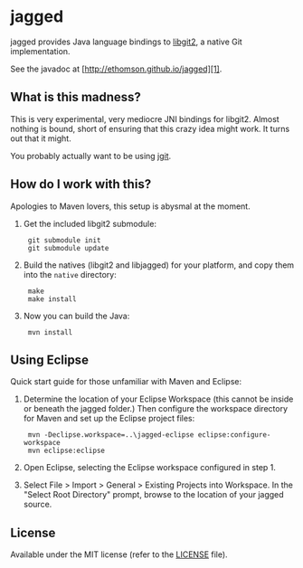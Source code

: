 # jagged

jagged provides Java language bindings to [libgit2][0], a native Git
implementation.

See the javadoc at [http://ethomson.github.io/jagged][1].

[0]: https://github.com/libgit2/libgit2
[1]: http://ethomson.github.io/jagged

## What is this madness?

This is very experimental, very mediocre JNI bindings for libgit2.
Almost nothing is bound, short of ensuring that this crazy idea might
work.  It turns out that it might.

You probably actually want to be using [jgit][2].

[2]: http://www.eclipse.org/jgit/

## How do I work with this?

Apologies to Maven lovers, this setup is abysmal at the moment.

1. Get the included libgit2 submodule:

        git submodule init
        git submodule update

2. Build the natives (libgit2 and libjagged) for your platform, and copy
   them into the `native` directory:

        make
        make install

3. Now you can build the Java:

        mvn install

## Using Eclipse

Quick start guide for those unfamiliar with Maven and Eclipse:

1. Determine the location of your Eclipse Workspace (this cannot be inside
   or beneath the jagged folder.)  Then configure the workspace directory
   for Maven and set up the Eclipse project files:

        mvn -Declipse.workspace=..\jagged-eclipse eclipse:configure-workspace
        mvn eclipse:eclipse

2. Open Eclipse, selecting the Eclipse workspace configured in step 1.
3. Select File > Import > General > Existing Projects into Workspace.  In the
   "Select Root Directory" prompt, browse to the location of your jagged
   source.

## License

Available under the MIT license (refer to the [LICENSE][3] file).

[3]: https://github.com/ethomson/jagged/blob/master/LICENSE
